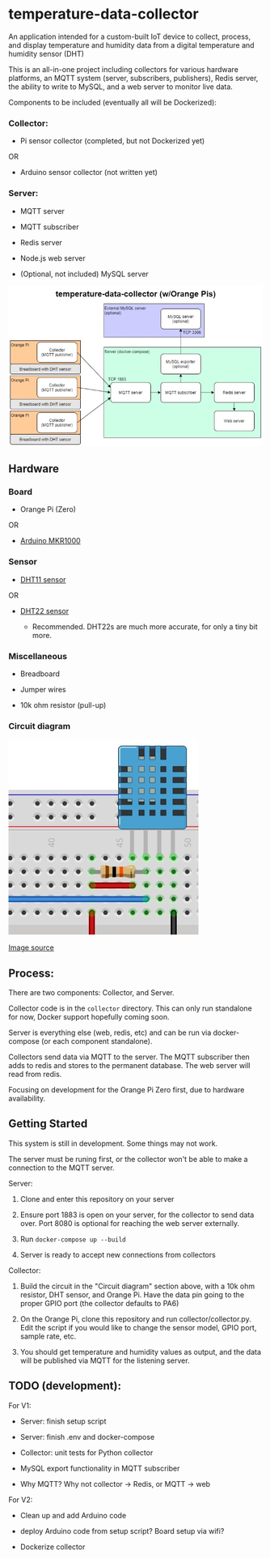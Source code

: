 # temperature-data-collector
An application intended for a custom-built IoT device to collect, process, and display temperature and humidity data from a digital temperature and humidity sensor (DHT)

This is an all-in-one project including collectors for various hardware platforms, an MQTT system (server, subscribers, publishers), Redis server, the ability to write to MySQL, and a web server to monitor live data.

Components to be included (eventually all will be Dockerized):

### Collector:

- Pi sensor collector (completed, but not Dockerized yet)

OR

- Arduino sensor collector (not written yet)

### Server:

- MQTT server

- MQTT subscriber

- Redis server

- Node.js web server

- (Optional, not included) MySQL server

![Container diagram](temperature-data-collector-1.jpg)


## Hardware

### Board

- Orange Pi (Zero)

OR

- [Arduino MKR1000](https://store-usa.arduino.cc/collections/boards/products/arduino-mkr1000-wifi-with-headers-mounted)


### Sensor

- [DHT11 sensor](https://www.amazon.com/Temperature-Humidity-Digital-3-3V-5V-Raspberry/dp/B07WT2HJ4F/ref=sr_1_1?keywords=dht11+sensor&qid=1638560461&sr=8-1)

OR

- [DHT22 sensor](https://www.adafruit.com/product/385)

	- Recommended. DHT22s are much more accurate, for only a tiny bit more.


### Miscellaneous

- Breadboard

- Jumper wires

- 10k ohm resistor (pull-up)


### Circuit diagram

![DHT circuit](dht-circuit.jpg)

[Image source](https://osoyoo.com/2017/07/19/arduino-lesson-dht11-sensor/)

## Process:

There are two components: Collector, and Server.

Collector code is in the `collector` directory. This can only run standalone for now, Docker support hopefully coming soon.

Server is everything else (web, redis, etc) and can be run via docker-compose (or each component standalone).

Collectors send data via MQTT to the server. The MQTT subscriber then adds to redis and stores to the permanent database. The web server will read from redis.

Focusing on development for the Orange Pi Zero first, due to hardware availability.


## Getting Started

This system is still in development. Some things may not work.

The server must be runing first, or the collector won't be able to make a connection to the MQTT server.

Server:

1. Clone and enter this repository on your server

2. Ensure port 1883 is open on your server, for the collector to send data over. Port 8080 is optional for reaching the web server externally.

3. Run `docker-compose up --build`

4. Server is ready to accept new connections from collectors


Collector:

1. Build the circuit in the "Circuit diagram" section above, with a 10k ohm resistor, DHT sensor, and Orange Pi. Have the data pin going to the proper GPIO port (the collector defaults to PA6)

2. On the Orange Pi, clone this repository and run collector/collector.py. Edit the script if you would like to change the sensor model, GPIO port, sample rate, etc.

3. You should get temperature and humidity values as output, and the data will be published via MQTT for the listening server.

## TODO (development):

For V1:

- Server: finish setup script

- Server: finish .env and docker-compose

- Collector: unit tests for Python collector

- MySQL export functionality in MQTT subscriber

- Why MQTT? Why not collector -> Redis, or MQTT -> web

For V2:

- Clean up and add Arduino code

- deploy Arduino code from setup script? Board setup via wifi?

- Dockerize collector

